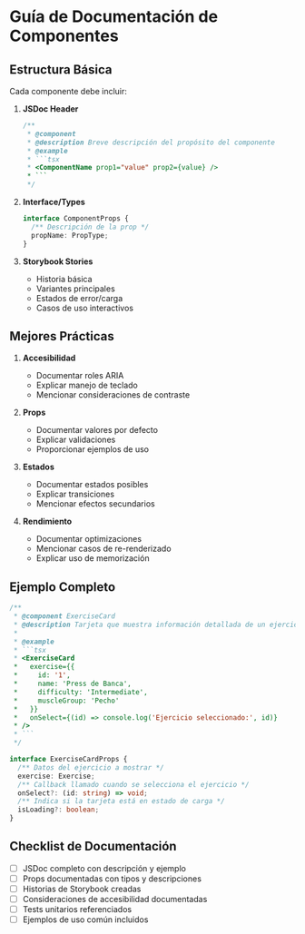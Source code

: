 # Guía de Documentación de Componentes

## Estructura Básica

Cada componente debe incluir:

1. **JSDoc Header**

   ````typescript
   /**
    * @component
    * @description Breve descripción del propósito del componente
    * @example
    * ```tsx
    * <ComponentName prop1="value" prop2={value} />
    * ```
    */
   ````

2. **Interface/Types**

   ```typescript
   interface ComponentProps {
     /** Descripción de la prop */
     propName: PropType;
   }
   ```

3. **Storybook Stories**
   - Historia básica
   - Variantes principales
   - Estados de error/carga
   - Casos de uso interactivos

## Mejores Prácticas

1. **Accesibilidad**

   - Documentar roles ARIA
   - Explicar manejo de teclado
   - Mencionar consideraciones de contraste

2. **Props**

   - Documentar valores por defecto
   - Explicar validaciones
   - Proporcionar ejemplos de uso

3. **Estados**

   - Documentar estados posibles
   - Explicar transiciones
   - Mencionar efectos secundarios

4. **Rendimiento**
   - Documentar optimizaciones
   - Mencionar casos de re-renderizado
   - Explicar uso de memorización

## Ejemplo Completo

````typescript
/**
 * @component ExerciseCard
 * @description Tarjeta que muestra información detallada de un ejercicio
 *
 * @example
 * ```tsx
 * <ExerciseCard
 *   exercise={{
 *     id: '1',
 *     name: 'Press de Banca',
 *     difficulty: 'Intermediate',
 *     muscleGroup: 'Pecho'
 *   }}
 *   onSelect={(id) => console.log('Ejercicio seleccionado:', id)}
 * />
 * ```
 */

interface ExerciseCardProps {
  /** Datos del ejercicio a mostrar */
  exercise: Exercise;
  /** Callback llamado cuando se selecciona el ejercicio */
  onSelect?: (id: string) => void;
  /** Indica si la tarjeta está en estado de carga */
  isLoading?: boolean;
}
````

## Checklist de Documentación

- [ ] JSDoc completo con descripción y ejemplo
- [ ] Props documentadas con tipos y descripciones
- [ ] Historias de Storybook creadas
- [ ] Consideraciones de accesibilidad documentadas
- [ ] Tests unitarios referenciados
- [ ] Ejemplos de uso común incluidos
